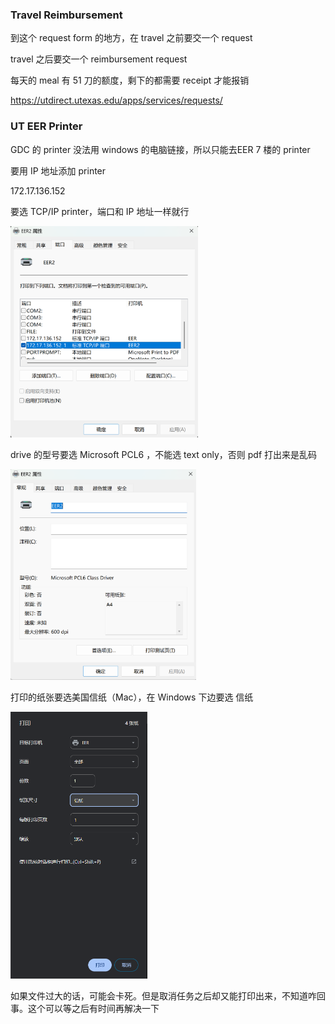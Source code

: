 

### Travel Reimbursement

到这个 request form 的地方，在 travel 之前要交一个 request 

travel 之后要交一个 reimbursement request

每天的 meal 有 51 刀的额度，剩下的都需要 receipt 才能报销

https://utdirect.utexas.edu/apps/services/requests/





### UT EER Printer

GDC 的 printer 没法用 windows 的电脑链接，所以只能去EER 7 楼的 printer

要用 IP 地址添加 printer 

172.17.136.152 

要选 TCP/IP printer，端口和 IP 地址一样就行



<img src="imgs/image-20251002143047549.png" alt="image-20251002143047549" style="zoom:33%;" />

drive 的型号要选 Microsoft PCL6 ，不能选 text only，否则 pdf 打出来是乱码

<img src="imgs/image-20251002143141778.png" alt="image-20251002143141778" style="zoom:33%;" />

打印的纸张要选美国信纸（Mac），在 Windows 下边要选 信纸

<img src="imgs/image-20251002143628302.png" alt="image-20251002143628302" style="zoom:50%;" />

如果文件过大的话，可能会卡死。但是取消任务之后却又能打印出来，不知道咋回事。这个可以等之后有时间再解决一下